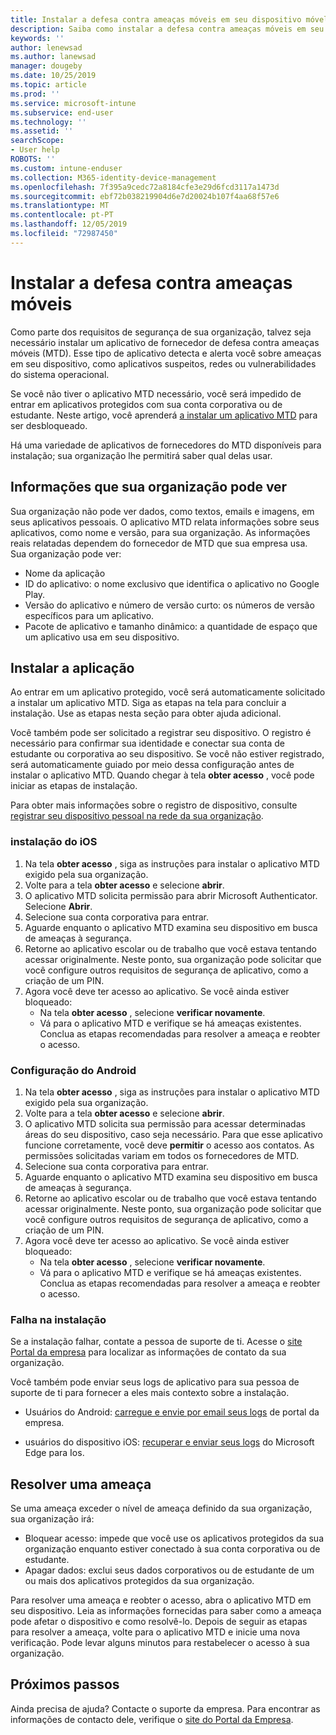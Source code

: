 ```yaml
---
title: Instalar a defesa contra ameaças móveis em seu dispositivo móvel
description: Saiba como instalar a defesa contra ameaças móveis em seu dispositivo móvel.
keywords: ''
author: lenewsad
ms.author: lanewsad
manager: dougeby
ms.date: 10/25/2019
ms.topic: article
ms.prod: ''
ms.service: microsoft-intune
ms.subservice: end-user
ms.technology: ''
ms.assetid: ''
searchScope:
- User help
ROBOTS: ''
ms.custom: intune-enduser
ms.collection: M365-identity-device-management
ms.openlocfilehash: 7f395a9cedc72a8184cfe3e29d6fcd3117a1473d
ms.sourcegitcommit: ebf72b038219904d6e7d20024b107f4aa68f57e6
ms.translationtype: MT
ms.contentlocale: pt-PT
ms.lasthandoff: 12/05/2019
ms.locfileid: "72987450"
---
```

# <a name="install-mobile-threat-defense"></a>Instalar a defesa contra ameaças móveis   

Como parte dos requisitos de segurança de sua organização, talvez seja necessário instalar um aplicativo de fornecedor de defesa contra ameaças móveis (MTD). Esse tipo de aplicativo detecta e alerta você sobre ameaças em seu dispositivo, como aplicativos suspeitos, redes ou vulnerabilidades do sistema operacional.  

Se você não tiver o aplicativo MTD necessário, você será impedido de entrar em aplicativos protegidos com sua conta corporativa ou de estudante. Neste artigo, você aprenderá [a instalar um aplicativo MTD](set-up-mobile-threat-defense.md#install-app) para ser desbloqueado.  

Há uma variedade de aplicativos de fornecedores do MTD disponíveis para instalação; sua organização lhe permitirá saber qual delas usar. 


## <a name="information-your-organization-can-see"></a>Informações que sua organização pode ver   

Sua organização não pode ver dados, como textos, emails e imagens, em seus aplicativos pessoais. O aplicativo MTD relata informações sobre seus aplicativos, como nome e versão, para sua organização. As informações reais relatadas dependem do fornecedor de MTD que sua empresa usa. Sua organização pode ver:   

* Nome da aplicação  
* ID do aplicativo: o nome exclusivo que identifica o aplicativo no Google Play.  
* Versão do aplicativo e número de versão curto: os números de versão específicos para um aplicativo.  
* Pacote de aplicativo e tamanho dinâmico: a quantidade de espaço que um aplicativo usa em seu dispositivo. 


## <a name="install-app"></a>Instalar a aplicação    
Ao entrar em um aplicativo protegido, você será automaticamente solicitado a instalar um aplicativo MTD. Siga as etapas na tela para concluir a instalação. Use as etapas nesta seção para obter ajuda adicional.  
 
Você também pode ser solicitado a registrar seu dispositivo. O registro é necessário para confirmar sua identidade e conectar sua conta de estudante ou corporativa ao seu dispositivo. Se você não estiver registrado, será automaticamente guiado por meio dessa configuração antes de instalar o aplicativo MTD. Quando chegar à tela **obter acesso** , você pode iniciar as etapas de instalação.  

Para obter mais informações sobre o registro de dispositivo, consulte [registrar seu dispositivo pessoal na rede da sua organização](https://docs.microsoft.com/azure/active-directory/user-help/user-help-register-device-on-network).  

### <a name="ios-setup"></a>instalação do iOS  

1. Na tela **obter acesso** , siga as instruções para instalar o aplicativo MTD exigido pela sua organização.   
2. Volte para a tela **obter acesso** e selecione **abrir**.  
3. O aplicativo MTD solicita permissão para abrir Microsoft Authenticator. Selecione **Abrir**. 
4. Selecione sua conta corporativa para entrar. 
5. Aguarde enquanto o aplicativo MTD examina seu dispositivo em busca de ameaças à segurança. 
6. Retorne ao aplicativo escolar ou de trabalho que você estava tentando acessar originalmente. Neste ponto, sua organização pode solicitar que você configure outros requisitos de segurança de aplicativo, como a criação de um PIN.   
7. Agora você deve ter acesso ao aplicativo. Se você ainda estiver bloqueado:  
    * Na tela **obter acesso** , selecione **verificar novamente**.  
    * Vá para o aplicativo MTD e verifique se há ameaças existentes. Conclua as etapas recomendadas para resolver a ameaça e reobter o acesso.    

### <a name="android-setup"></a>Configuração do Android 

1. Na tela **obter acesso** , siga as instruções para instalar o aplicativo MTD exigido pela sua organização.  
2. Volte para a tela **obter acesso** e selecione **abrir**.  
3. O aplicativo MTD solicita sua permissão para acessar determinadas áreas do seu dispositivo, caso seja necessário. Para que esse aplicativo funcione corretamente, você deve **permitir** o acesso aos contatos. As permissões solicitadas variam em todos os fornecedores de MTD.  
4. Selecione sua conta corporativa para entrar.  
5. Aguarde enquanto o aplicativo MTD examina seu dispositivo em busca de ameaças à segurança.  
6. Retorne ao aplicativo escolar ou de trabalho que você estava tentando acessar originalmente. Neste ponto, sua organização pode solicitar que você configure outros requisitos de segurança de aplicativo, como a criação de um PIN.  
7. Agora você deve ter acesso ao aplicativo. Se você ainda estiver bloqueado:  
    * Na tela **obter acesso** , selecione **verificar novamente**.  
    * Vá para o aplicativo MTD e verifique se há ameaças existentes. Conclua as etapas recomendadas para resolver a ameaça e reobter o acesso.  

### <a name="installation-failed"></a>Falha na instalação  

Se a instalação falhar, contate a pessoa de suporte de ti. Acesse o [site Portal da empresa](https://go.microsoft.com/fwlink/?linkid=2010980) para localizar as informações de contato da sua organização.  

Você também pode enviar seus logs de aplicativo para sua pessoa de suporte de ti para fornecer a eles mais contexto sobre a instalação.  
* Usuários do Android: [carregue e envie por email seus logs](https://docs.microsoft.com/intune-user-help/send-logs-to-your-it-admin-by-email-android) de portal da empresa.   

* usuários do dispositivo iOS: [recuperar e enviar seus logs](https://docs.microsoft.com/intune/apps/manage-microsoft-edge#use-microsoft-edge-on-ios-to-access-managed-app-logs) do Microsoft Edge para Ios.  

## <a name="resolve-a-threat"></a>Resolver uma ameaça  
Se uma ameaça exceder o nível de ameaça definido da sua organização, sua organização irá:  
   
* Bloquear acesso: impede que você use os aplicativos protegidos da sua organização enquanto estiver conectado à sua conta corporativa ou de estudante.  
* Apagar dados: exclui seus dados corporativos ou de estudante de um ou mais dos aplicativos protegidos da sua organização.  

Para resolver uma ameaça e reobter o acesso, abra o aplicativo MTD em seu dispositivo. Leia as informações fornecidas para saber como a ameaça pode afetar o dispositivo e como resolvê-lo. Depois de seguir as etapas para resolver a ameaça, volte para o aplicativo MTD e inicie uma nova verificação. Pode levar alguns minutos para restabelecer o acesso à sua organização.  

## <a name="next-steps"></a>Próximos passos  

Ainda precisa de ajuda? Contacte o suporte da empresa. Para encontrar as informações de contacto dele, verifique o [site do Portal da Empresa](https://go.microsoft.com/fwlink/?linkid=2010980).

